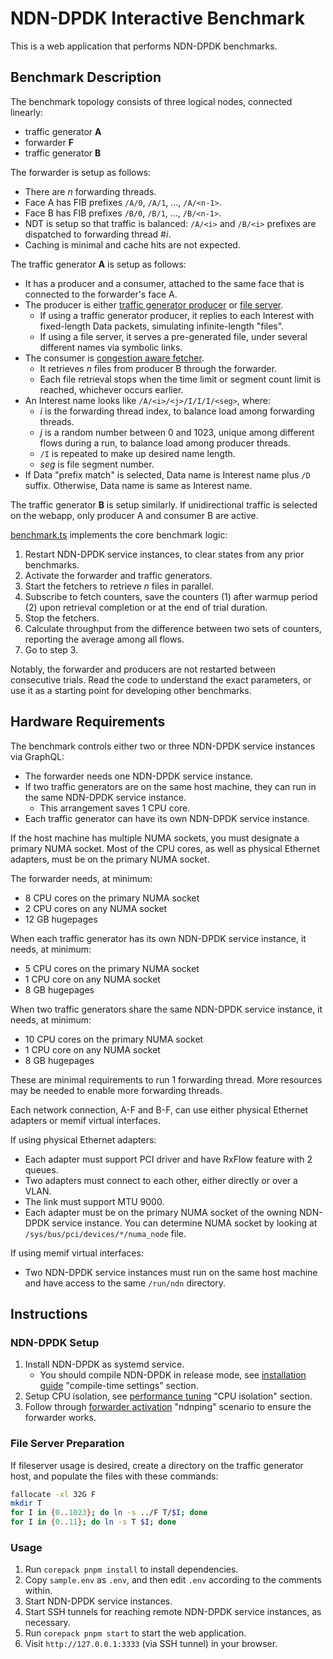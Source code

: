 # NDN-DPDK Interactive Benchmark

This is a web application that performs NDN-DPDK benchmarks.

## Benchmark Description

The benchmark topology consists of three logical nodes, connected linearly:

* traffic generator **A**
* forwarder **F**
* traffic generator **B**

The forwarder is setup as follows:

* There are *n* forwarding threads.
* Face A has FIB prefixes `/A/0`, `/A/1`, &hellip;, `/A/<n-1>`.
* Face B has FIB prefixes `/B/0`, `/B/1`, &hellip;, `/B/<n-1>`.
* NDT is setup so that traffic is balanced: `/A/<i>` and `/B/<i>` prefixes are dispatched to forwarding thread #*i*.
* Caching is minimal and cache hits are not expected.

The traffic generator **A** is setup as follows:

* It has a producer and a consumer, attached to the same face that is connected to the forwarder's face A.
* The producer is either [traffic generator producer](../../app/tgproducer) or [file server](../../app/fileserver).
  * If using a traffic generator producer, it replies to each Interest with fixed-length Data packets, simulating infinite-length "files".
  * If using a file server, it serves a pre-generated file, under several different names via symbolic links.
* The consumer is [congestion aware fetcher](../../app/fetch).
  * It retrieves *n* files from producer B through the forwarder.
  * Each file retrieval stops when the time limit or segment count limit is reached, whichever occurs earlier.
* An Interest name looks like `/A/<i>/<j>/I/I/I/<seg>`, where:
  * *i* is the forwarding thread index, to balance load among forwarding threads.
  * *j* is a random number between 0 and 1023, unique among different flows during a run, to balance load among producer threads.
  * `/I` is repeated to make up desired name length.
  * *seg* is file segment number.
* If Data "prefix match" is selected, Data name is Interest name plus `/D` suffix.
  Otherwise, Data name is same as Interest name.

The traffic generator **B** is setup similarly.
If unidirectional traffic is selected on the webapp, only producer A and consumer B are active.

[benchmark.ts](src/benchmark.ts) implements the core benchmark logic:

1. Restart NDN-DPDK service instances, to clear states from any prior benchmarks.
2. Activate the forwarder and traffic generators.
3. Start the fetchers to retrieve *n* files in parallel.
4. Subscribe to fetch counters, save the counters (1) after warmup period (2) upon retrieval completion or at the end of trial duration.
5. Stop the fetchers.
6. Calculate throughput from the difference between two sets of counters, reporting the average among all flows.
7. Go to step 3.

Notably, the forwarder and producers are not restarted between consecutive trials.
Read the code to understand the exact parameters, or use it as a starting point for developing other benchmarks.

## Hardware Requirements

The benchmark controls either two or three NDN-DPDK service instances via GraphQL:

* The forwarder needs one NDN-DPDK service instance.
* If two traffic generators are on the same host machine, they can run in the same NDN-DPDK service instance.
  * This arrangement saves 1 CPU core.
* Each traffic generator can have its own NDN-DPDK service instance.

If the host machine has multiple NUMA sockets, you must designate a primary NUMA socket.
Most of the CPU cores, as well as physical Ethernet adapters, must be on the primary NUMA socket.

The forwarder needs, at minimum:

* 8 CPU cores on the primary NUMA socket
* 2 CPU cores on any NUMA socket
* 12 GB hugepages

When each traffic generator has its own NDN-DPDK service instance, it needs, at minimum:

* 5 CPU cores on the primary NUMA socket
* 1 CPU core on any NUMA socket
* 8 GB hugepages

When two traffic generators share the same NDN-DPDK service instance, it needs, at minimum:

* 10 CPU cores on the primary NUMA socket
* 1 CPU core on any NUMA socket
* 8 GB hugepages

These are minimal requirements to run 1 forwarding thread.
More resources may be needed to enable more forwarding threads.

Each network connection, A-F and B-F, can use either physical Ethernet adapters or memif virtual interfaces.

If using physical Ethernet adapters:

* Each adapter must support PCI driver and have RxFlow feature with 2 queues.
* Two adapters must connect to each other, either directly or over a VLAN.
* The link must support MTU 9000.
* Each adapter must be on the primary NUMA socket of the owning NDN-DPDK service instance.
  You can determine NUMA socket by looking at `/sys/bus/pci/devices/*/numa_node` file.

If using memif virtual interfaces:

* Two NDN-DPDK service instances must run on the same host machine and have access to the same `/run/ndn` directory.

## Instructions

### NDN-DPDK Setup

1. Install NDN-DPDK as systemd service.
   * You should compile NDN-DPDK in release mode, see [installation guide](../../docs/INSTALL.md) "compile-time settings" section.
2. Setup CPU isolation, see [performance tuning](../../docs/tuning.md) "CPU isolation" section.
3. Follow through [forwarder activation](../../docs/forwarder.md) "ndnping" scenario to ensure the forwarder works.

### File Server Preparation

If fileserver usage is desired, create a directory on the traffic generator host, and populate the files with these commands:

```bash
fallocate -xl 32G F
mkdir T
for I in {0..1023}; do ln -s ../F T/$I; done
for I in {0..11}; do ln -s T $I; done
```

### Usage

1. Run `corepack pnpm install` to install dependencies.
2. Copy `sample.env` as `.env`, and then edit `.env` according to the comments within.
3. Start NDN-DPDK service instances.
4. Start SSH tunnels for reaching remote NDN-DPDK service instances, as necessary.
5. Run `corepack pnpm start` to start the web application.
6. Visit `http://127.0.0.1:3333` (via SSH tunnel) in your browser.
